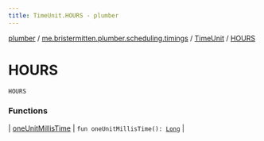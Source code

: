 ```yaml
---
title: TimeUnit.HOURS - plumber
---
```


[plumber](../../../index.html) / [me.bristermitten.plumber.scheduling.timings](../../index.html) / [TimeUnit](../index.html) / [HOURS](./index.html)

# HOURS

`HOURS`

### Functions

| [oneUnitMillisTime](one-unit-millis-time.html) | `fun oneUnitMillisTime(): `[`Long`](https://kotlinlang.org/api/latest/jvm/stdlib/kotlin/-long/index.html) |

